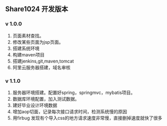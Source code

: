 ## Share1024 开发版本

### v 1.0.0 
1. 页面素材查找。
2. 修改某些页面为jsp页面。
3. 搭建系统环境
4. 构建maven项目
5. 搭建jenkins,git,maven,tomcat
6. 阿里云服务器搭建，域名审核

### v 1.1.0
1. 服务器环境搭建。配置好spring，springmvc，mybatis项目。
2. 数据库环境配置，加入测试数据。
3. 建好毕业设计环境数据
4. 增加aop切面，记录每次接口请求时间，检测系统慢的原因
5. 用firbug 发现有个导入css的地方请求速度非常慢，直接删掉速度就快了很多